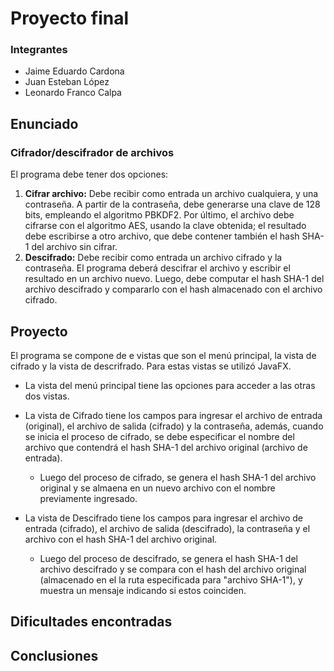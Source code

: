 # Proyecto final

### Integrantes
* Jaime Eduardo Cardona
* Juan Esteban López
* Leonardo Franco Calpa

## Enunciado
### Cifrador/descifrador de archivos
El programa debe tener dos opciones: 
1. **Cifrar archivo:** Debe recibir como entrada un archivo cualquiera, y una contraseña. A partir de la contraseña, debe generarse una clave de 128 bits, empleando el algoritmo PBKDF2. Por último, el archivo debe cifrarse con el algoritmo AES, usando la clave obtenida; el resultado debe escribirse a otro archivo, que debe contener también el hash SHA-1 del archivo sin cifrar. 
2. **Descifrado:** Debe recibir como entrada un archivo cifrado y la contraseña. El programa deberá descifrar el archivo y escribir el resultado en un archivo nuevo. Luego, debe computar el hash SHA-1 del archivo descifrado y compararlo con el hash almacenado con el archivo cifrado.

## Proyecto
El programa se compone de e vistas que son el menú principal, la vista de cifrado y la vista de descrifrado. Para estas vistas se utilizó JavaFX.
* La vista del menú principal tiene las opciones para acceder a las otras dos vistas.

* La vista de Cifrado tiene los campos para ingresar el archivo de entrada (original), el archivo de salida (cifrado) y la contraseña, además, cuando se inicia el proceso de cifrado, se debe especificar el nombre del archivo que contendrá el hash SHA-1 del archivo original (archivo de entrada).
    * Luego del proceso de cifrado, se genera el hash SHA-1 del archivo original y se almaena en un nuevo archivo con el nombre previamente ingresado.

* La vista de Descifrado tiene los campos para ingresar el archivo de entrada (cifrado), el archivo de salida (descifrado), la contraseña y el archivo con el hash SHA-1 del archivo original.
    * Luego del proceso de descifrado, se genera el hash SHA-1 del archivo descifrado y se compara con el hash del archivo original (almacenado en el la ruta especificada para \"archivo SHA-1\"), y muestra un mensaje indicando si estos coinciden.



## Dificultades encontradas


## Conclusiones
